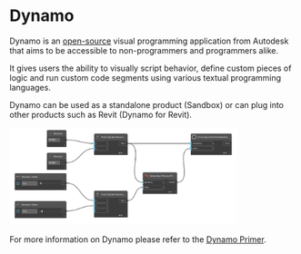 # Dynamo

Dynamo is an [open-source](https://github.com/DynamoDS/Dynamo) visual programming application from Autodesk that aims to be accessible to non-programmers and programmers alike. 

It gives users the ability to visually script behavior, define custom pieces of logic and run custom code segments using various textual programming languages.

Dynamo can be used as a standalone product \(Sandbox\) or can plug into other products such as Revit \(Dynamo for Revit\).

<img src="../assets/intro/dynamo1.png" style="width:400px;"/>

For more information on Dynamo please refer to the [Dynamo Primer](http://primer.dynamobim.org/).

